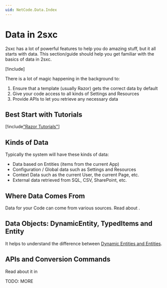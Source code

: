 ```yaml
---
uid: NetCode.Data.Index
---
```


# Data in 2sxc

2sxc has a lot of powerful features to help you do amazing stuff, but it all starts with data.
This section/guide should help you get familiar with the basics of data in 2sxc.

<div class="context-box-process" width="100%">

[!include[](~/pages/basics/stack/_shared-all.md)]
  <style>.context-box-process .process-cs { visibility: visible; } </style>
  <style>.context-box-summary .data-all, .context-box-summary .prepare-all { visibility: visible; } </style>
</div>

There is a lot of magic happening in the background to:

1. Ensure that a template (usually Razor) gets the correct data by default
1. Give your code access to all kinds of Settings and Resources
1. Provide APIs to let you retrieve any necessary data


## Best Start with Tutorials

[!include["Razor Tutorials"](~/shared/tutorials/razor.md)]


## Kinds of Data

Typically the system will have these kinds of data:

* Data based on Entities (items from the current App)
* Configuration / Global data such as Settings and Resources
* Context Data such as the current User, the current Page, etc.
* External data retrieved from SQL, CSV, SharePoint, etc.


## Where Data Comes From

Data for your Code can come from various sources. Read about [](xref:NetCode.Data.Origins).


## Data Objects: DynamicEntity, TypedItems and Entity

It helps to understand the difference between [Dynamic Entities and Entities](xref:NetCode.Data.ObjectTypes).


## APIs and Conversion Commands

Read about it in [](xref:NetCode.DynamicCode.Index)


TODO: MORE